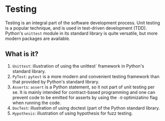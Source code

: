 # Testing

Testing is an integral part of the software development process.  Unit
testing is a popular technique, and is used in test-driven development
(TDD).  Python's `unittest` module in its standard library is quite
versatile, but more modern packages are available.

## What is it?

1. `Unittest`: illustration of using the unittest` framework in
   Python's standard library.
1. `PyTest`: `pytest` is a more modern and convenient testing framework
    than that provided by Python's standard library.
1. `Asserts`: `assert` is a Python statement, so it not part of unit
    testing per se.  It is mainly intended for contract-based programming
    and one can prevent code to be emitted for asserts by using the
    `-O` optimizatino flag when running the code.
1. `DocTest`: illustration of using doctest (part of the Python standard
   library.
1. `Hypothesis`: illustration of using hypothesis for fuzz testing.
